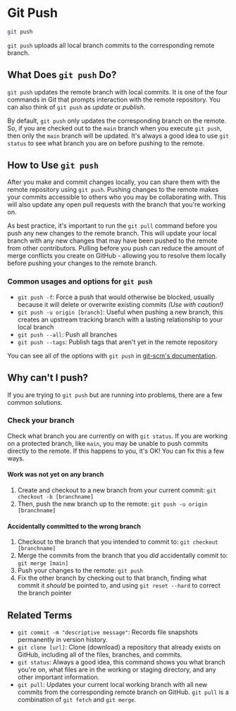 # Git Push

```sh
git push
```

`git push` uploads all local branch commits to the corresponding remote branch.

## What Does `git push` Do?

`git push` updates the remote branch with local commits. It is one of the four commands in Git that prompts interaction with the remote repository. You can also think of `git push` as _update_ or _publish_.

By default, `git push` only updates the corresponding branch on the remote. So, if you are checked out to the `main` branch when you execute `git push`, then only the `main` branch will be updated. It's always a good idea to use `git status` to see what branch you are on before pushing to the remote.

## How to Use `git push`

After you make and commit changes locally, you can share them with the remote repository using `git push`. Pushing changes to the remote makes your commits accessible to others who you may be collaborating with. This will also update any open pull requests with the branch that you're working on.

As best practice, it's important to run the `git pull` command before you push any new changes to the remote branch. This will update your local branch with any new changes that may have been pushed to the remote from other contributors. Pulling before you push can reduce the amount of merge conflicts you create on GitHub - allowing you to resolve them locally before pushing your changes to the remote branch.

### Common usages and options for `git push`

- `git push -f`: Force a push that would otherwise be blocked, usually because it will delete or overwrite existing commits _(Use with caution!)_
- `git push -u origin [branch]`: Useful when pushing a new branch, this creates an upstream tracking branch with a lasting relationship to your local branch
- `git push --all`: Push all branches
- `git push --tags`: Publish tags that aren't yet in the remote repository

You can see all of the options with `git push` in [git-scm's documentation](https://git-scm.com/docs/git-push).

## Why can't I push?

If you are trying to `git push` but are running into problems, there are a few common solutions.

### Check your branch

Check what branch you are currently on with `git status`. If you are working on a protected branch, like `main`, you may be unable to push commits directly to the remote. If this happens to you, it's OK! You can fix this a few ways.

#### Work was not yet on any branch

1. Create and checkout to a new branch from your current commit: `git checkout -b [branchname]`
2. Then, push the new branch up to the remote: `git push -u origin [branchname]`

#### Accidentally committed to the wrong branch

1. Checkout to the branch that you intended to commit to: `git checkout [branchname]`
2. Merge the commits from the branch that you _did_ accidentally commit to: `git merge [main]`
3. Push your changes to the remote: `git push`
4. Fix the other branch by checking out to that branch, finding what commit it _should_ be pointed to, and using `git reset --hard` to correct the branch pointer

## Related Terms

- `git commit -m "descriptive message"`: Records file snapshots permanently in version history.
- `git clone [url]`: Clone (download) a repository that already exists on GitHub, including all of the files, branches, and commits.
- `git status`: Always a good idea, this command shows you what branch you're on, what files are in the working or staging directory, and any other important information.
- `git pull`: Updates your current local working branch with all new commits from the corresponding remote branch on GitHub. `git pull` is a combination of `git fetch` and `git merge`.
